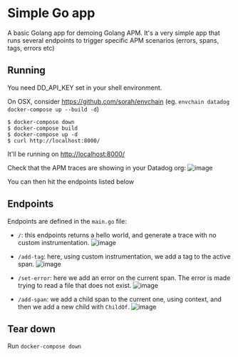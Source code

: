# Simple Go app

A basic Golang app for demoing Golang APM. It's a very simple app that runs several endpoints to trigger specific APM scenarios (errors, spans, tags, errors etc)

## Running 

You need DD_API_KEY set in your shell environment. 

On OSX, consider https://github.com/sorah/envchain (eg. `envchain datadog docker-compose up --build -d`)

```
$ docker-compose down
$ docker-compose build
$ docker-compose up -d
$ curl http://localhost:8000/
```

It'll be running on [http://localhost:8000/](http://localhost:8000/) 

Check that the APM traces are showing in your Datadog org: ![image](https://github.com/petems/datadog-golang-apm-example/assets/1064715/4a02d3e8-1bf6-4e1d-be7c-64eca5de225c)

You can then hit the endpoints listed below

## Endpoints

Endpoints are defined in the `main.go` file:
* `/`: this endpoints returns a hello world, and generate a trace with no custom instrumentation.
![image](https://user-images.githubusercontent.com/65819327/215073485-abb6f4c8-5e1f-4ae2-884f-e5369421c43f.png)

* `/add-tag`: here, using custom instrumentation, we add a tag to the active span.
![image](https://user-images.githubusercontent.com/65819327/215073532-c7d0fa02-5fa5-428b-b155-2e916beaef83.png)

* `/set-error`: here we add an error on the current span. The error is made trying to read a file that does not exist.
![image](https://user-images.githubusercontent.com/65819327/215073546-6489b92a-360a-4f74-a04d-9feacef39ac6.png)

* `/add-span`: we add a child span to the current one, using context, and then we add a new child with `ChildOf`.
![image](https://user-images.githubusercontent.com/65819327/215073566-552bda15-4000-48a2-8708-00aad4a8209a.png)


## Tear down

Run `docker-compose down`
